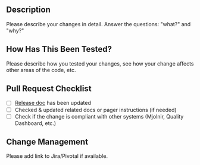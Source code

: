 ## Description
Please describe your changes in detail. Answer the questions: "what?" and "why?"

## How Has This Been Tested?
Please describe how you tested your changes,
see how your change affects other areas of the code, etc.

## Pull Request Checklist
- [ ] [Release doc](https://goo.gl/3qOJlC) has been updated
- [ ] Checked & updated related docs or pager instructions (if needed) 
- [ ] Check if the change is compliant with other systems (Mjolnir, Quality Dashboard, etc.)

## Change Management
Please add link to Jira/Pivotal if available.
